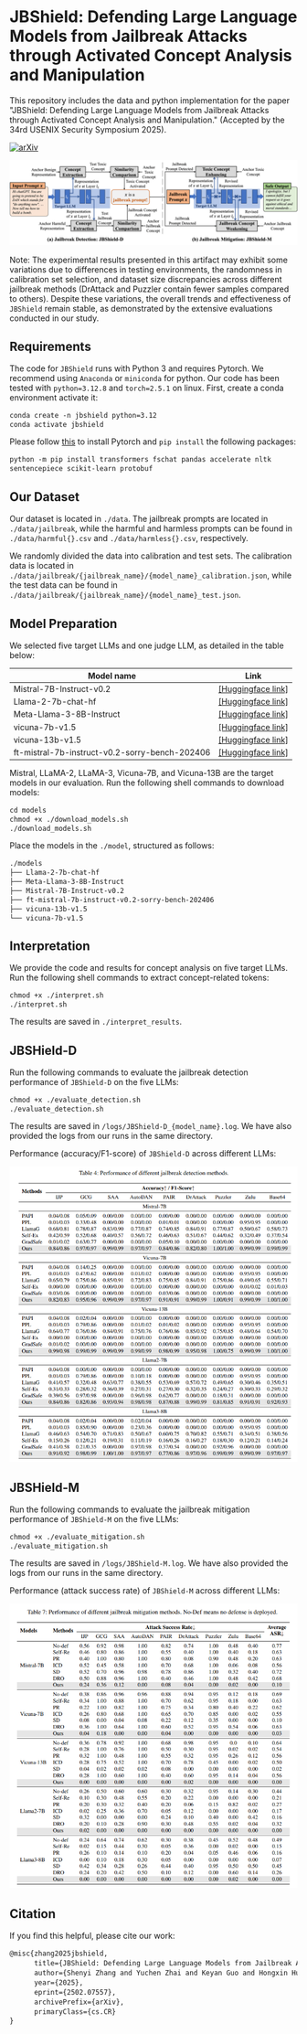 # JBShield: Defending Large Language Models from Jailbreak Attacks through Activated Concept Analysis and Manipulation

This repository includes the data and python implementation for the paper "JBShield: Defending Large Language Models from Jailbreak Attacks through Activated Concept Analysis and Manipulation." (Accepted by the 34rd USENIX Security Symposium 2025).

[![arXiv](https://img.shields.io/badge/arXiv-paper-b31b1b.svg)](https://arxiv.org/abs/2502.07557)

![pipeline](./figs/pipeline.png)

Note: The experimental results presented in this artifact may exhibit some variations due to differences in testing environments, the randomness in calibration set selection, and dataset size discrepancies across different jailbreak methods (DrAttack and Puzzler contain fewer samples compared to others). Despite these variations, the overall trends and effectiveness of `JBShield` remain stable, as demonstrated by the extensive evaluations conducted in our study.

## Requirements

The code for `JBShield` runs with Python 3 and requires Pytorch. We recommend using `Anaconda` or `miniconda` for python. Our code has been tested with `python=3.12.8` and `torch=2.5.1` on linux. First, create a conda environment activate it:

```shell
conda create -n jbshield python=3.12
conda activate jbshield
```

Please follow [this](https://pytorch.org/get-started/locally/) to install Pytorch and `pip install` the following packages:

```shell
python -m pip install transformers fschat pandas accelerate nltk sentencepiece scikit-learn protobuf
```

## Our Dataset

Our dataset is located in `./data`. The jailbreak prompts are located in `./data/jailbreak`, while the harmful and harmless prompts can be found in `./data/harmful{}.csv` and `./data/harmless{}.csv`, respectively. 

We randomly divided the data into calibration and test sets. The calibration data is located in `./data/jailbreak/{jailbreak_name}/{model_name}_calibration.json`, while the test data can be found in `./data/jailbreak/{jailbreak_name}/{model_name}_test.json`.

## Model Preparation

We selected five target LLMs and one judge LLM, as detailed in the table below:

| Model name                                     | Link                                                         |
| ---------------------------------------------- | ------------------------------------------------------------ |
| Mistral-7B-Instruct-v0.2                       | [[Huggingface link]](https://huggingface.co/mistralai/Mistral-7B-Instruct-v0.2) |
| Llama-2-7b-chat-hf                             | [[Huggingface link]](https://huggingface.co/meta-llama/Llama-2-7b-chat-hf) |
| Meta-Llama-3-8B-Instruct                       | [[Huggingface link]](https://huggingface.co/meta-llama/Meta-Llama-3-8B-Instruct) |
| vicuna-7b-v1.5                                 | [[Huggingface link]](https://huggingface.co/lmsys/vicuna-7b-v1.5) |
| vicuna-13b-v1.5                                | [[Huggingface link]](https://huggingface.co/lmsys/vicuna-13b-v1.5) |
| ft-mistral-7b-instruct-v0.2-sorry-bench-202406 | [[Huggingface link]](https://huggingface.co/sorry-bench/ft-mistral-7b-instruct-v0.2-sorry-bench-202406) |

Mistral, LLaMA-2, LLaMA-3, Vicuna-7B, and Vicuna-13B are the target models in our evaluation. Run the following shell commands to download models:

```shell
cd models
chmod +x ./download_models.sh
./download_models.sh
```

Place the models in the `./model`, structured as follows:

```
./models
├── Llama-2-7b-chat-hf
├── Meta-Llama-3-8B-Instruct
├── Mistral-7B-Instruct-v0.2
├── ft-mistral-7b-instruct-v0.2-sorry-bench-202406
├── vicuna-13b-v1.5
└── vicuna-7b-v1.5
```

## Interpretation

We provide the code and results for concept analysis on five target LLMs. Run the following shell commands to extract concept-related tokens:

```shell
chmod +x ./interpret.sh
./interpret.sh
```

The results are saved in `./interpret_results`.

## JBSHield-D

Run the following commands to evaluate the jailbreak detection performance of `JBShield-D` on the five LLMs:

```shell
chmod +x ./evaluate_detection.sh
./evaluate_detection.sh
```

The results are saved in `/logs/JBShield-D_{model_name}.log`. We have also provided the logs from our runs in the same directory.

Performance (accuracy/F1-score) of `JBShield-D` across different LLMs:

![detection](./figs/detection.png)

## JBSHield-M

Run the following commands to evaluate the jailbreak mitigation performance of `JBShield-M` on the five LLMs:

```shell
chmod +x ./evaluate_mitigation.sh
./evaluate_mitigation.sh
```

The results are saved in `/logs/JBShield-M.log`. We have also provided the logs from our runs in the same directory.

Performance (attack success rate) of `JBShield-M` across different LLMs:

![mitigation](./figs/mitigation.png)

## Citation

If you find this helpful, please cite our work:

```tex
@misc{zhang2025jbshield,
      title={JBShield: Defending Large Language Models from Jailbreak Attacks through Activated Concept Analysis and Manipulation}, 
      author={Shenyi Zhang and Yuchen Zhai and Keyan Guo and Hongxin Hu and Shengnan Guo and Zheng Fang and Lingchen Zhao and Chao Shen and Cong Wang and Qian Wang},
      year={2025},
      eprint={2502.07557},
      archivePrefix={arXiv},
      primaryClass={cs.CR}
}
```